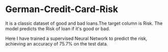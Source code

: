 # German-Credit-Card-Risk

It is a classic dataset of good and bad loans.The target column is Risk.
The model predicts the Risk of loan if it's good or bad.

Here I have trained a supervised Neural Network to predict the risk, achieving an accuracy of 75.7% on the test data.


